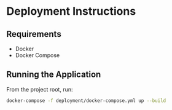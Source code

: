 # Deployment Instructions

## Requirements
- Docker
- Docker Compose

## Running the Application

From the project root, run:

```bash
docker-compose -f deployment/docker-compose.yml up --build
```
